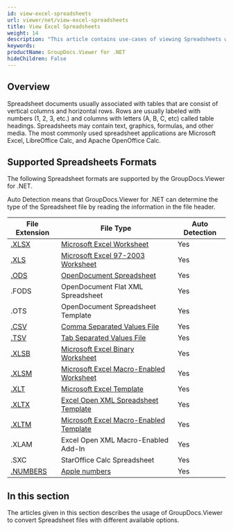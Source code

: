 ```yaml
---
id: view-excel-spreadsheets
url: viewer/net/view-excel-spreadsheets
title: View Excel Spreadsheets
weight: 14
description: "This article contains use-cases of viewing Spreadsheets with GroupDocs.Viewer within your .NET applications."
keywords: 
productName: GroupDocs.Viewer for .NET
hideChildren: False
---
```

## Overview

Spreadsheet documents usually associated with tables that are consist of vertical columns and horizontal rows. Rows are usually labeled with numbers (1, 2, 3, etc.) and columns with letters (A, B, C, etc) called table headings. Spreadsheets may contain text, graphics, formulas, and other media. The most commonly used spreadsheet applications are Microsoft Excel, LibreOffice Calc, and Apache OpenOffice Calc.

## Supported Spreadsheets Formats

The following Spreadsheet formats are supported by the GroupDocs.Viewer for .NET. 

Auto Detection means that GroupDocs.Viewer for .NET can determine the type of the Spreadsheet file by reading the information in the file header.

| File Extension | File Type | Auto Detection |
| --- | --- | --- |
| [.XLSX](https://wiki.fileformat.com/spreadsheet/xlsx) | [Microsoft Excel Worksheet](https://wiki.fileformat.com/spreadsheet/xlsx) | Yes |
| [.XLS](https://wiki.fileformat.com/spreadsheet/xls) | [Microsoft Excel 97-2003 Worksheet](https://wiki.fileformat.com/spreadsheet/xls) | Yes |
| [.ODS](https://wiki.fileformat.com/spreadsheet/ods) | [OpenDocument Spreadsheet](https://wiki.fileformat.com/spreadsheet/ods) | Yes |
| .FODS | OpenDocument Flat XML Spreadsheet | Yes |
| .OTS | OpenDocument Spreadsheet Template | Yes |
| [.CSV](https://wiki.fileformat.com/spreadsheet/csv) | [Comma Separated Values File](https://wiki.fileformat.com/spreadsheet/csv) | Yes |
| [.TSV](https://wiki.fileformat.com/spreadsheet/tsv) | [Tab Separated Values File](https://wiki.fileformat.com/spreadsheet/tsv) | Yes |
| [.XLSB](https://wiki.fileformat.com/spreadsheet/xlsb) | [Microsoft Excel Binary Worksheet](https://wiki.fileformat.com/spreadsheet/xlsb) | Yes |
| [.XLSM](https://wiki.fileformat.com/spreadsheet/xlsm) | [Microsoft Excel Macro-Enabled Worksheet](https://wiki.fileformat.com/spreadsheet/xlsm) | Yes |
| [.XLT](https://wiki.fileformat.com/spreadsheet/xlt) | [Microsoft Excel Template](https://wiki.fileformat.com/spreadsheet/xlt) | Yes |
| [.XLTX](https://wiki.fileformat.com/spreadsheet/xltx) | [Excel Open XML Spreadsheet Template](https://wiki.fileformat.com/spreadsheet/xltx) | Yes |
| [.XLTM](https://wiki.fileformat.com/spreadsheet/xltm) | [Microsoft Excel Macro-Enabled Template](https://wiki.fileformat.com/spreadsheet/xltm) | Yes |
| .XLAM | Excel Open XML Macro-Enabled Add-In | Yes |
| .SXC | StarOffice Calc Spreadsheet | Yes |
| [.NUMBERS](https://wiki.fileformat.com/spreadsheet/numbers) | [Apple numbers](https://wiki.fileformat.com/spreadsheet/numbers) | Yes |


## In this section

The articles given in this section describes the usage of GroupDocs.Viewer to convert Spreadsheet files with different available options.
